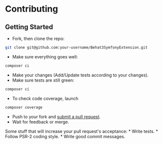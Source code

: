 # Contributing

## Getting Started
 * Fork, then clone the repo:
```bash
git clone git@github.com:your-username/Behat3SymfonyExtension.git
````

 * Make sure everything goes well:
```bash
composer ci
```

 * Make your changes (Add/Update tests according to your changes).
 * Make sure tests are still green:
```bash
composer ci
```

 * To check code coverage, launch
```bash
composer coverage
```

 * Push to your fork and [submit a pull request](https://github.com/yoanm/Behat3SymfonyExtension/compare/).
 * Wait for feedback or merge.

  Some stuff that will increase your pull request's acceptance:
    * Write tests.
    * Follow PSR-2 coding style.
    * Write good commit messages.
